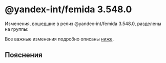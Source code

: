 # @yandex-int/femida 3.548.0

<!-- ЧЕЛОВЕЧЕСКОЕ ВСТУПЛЕНИЕ -->

Изменения, вошедшие в релиз @yandex-int/femida 3.548.0, разделены на группы:

Все важные изменения подробно описаны [ниже](#Пояснения).

## Пояснения

